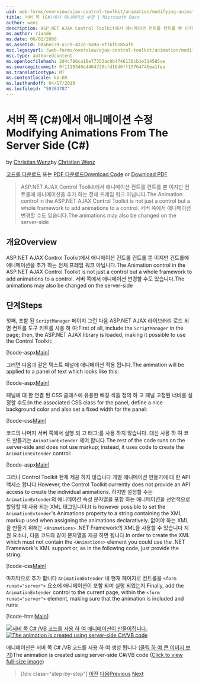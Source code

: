 ```yaml
---
uid: web-forms/overview/ajax-control-toolkit/animation/modifying-animations-from-the-server-side-cs
title: 서버 쪽 (C#)에서 애니메이션 수정 | Microsoft Docs
author: wenz
description: ASP.NET AJAX Control Toolkit에서 애니메이션 컨트롤 컨트롤 뿐 이지만 컨트롤에 애니메이션을 추가 하는 전체 프레임 워크 아닙니다. 애니메이션 있을 수 있습니다...
ms.author: riande
ms.date: 06/02/2008
ms.assetid: b0abec39-a1c9-422d-ba9a-ef16f6185af8
msc.legacyurl: /web-forms/overview/ajax-control-toolkit/animation/modifying-animations-from-the-server-side-cs
msc.type: authoredcontent
ms.openlocfilehash: 2d4c786ca10e77353ac8b4746138cb1e314585ae
ms.sourcegitcommit: 0f1119340e4464720cfd16d0ff15764746ea1fea
ms.translationtype: MT
ms.contentlocale: ko-KR
ms.lasthandoff: 04/17/2019
ms.locfileid: "59383787"
---
```

# <a name="modifying-animations-from-the-server-side-c"></a><span data-ttu-id="b4784-104">서버 쪽 (C#)에서 애니메이션 수정</span><span class="sxs-lookup"><span data-stu-id="b4784-104">Modifying Animations From The Server Side (C#)</span></span>

<span data-ttu-id="b4784-105">by [Christian Wenz](https://github.com/wenz)</span><span class="sxs-lookup"><span data-stu-id="b4784-105">by [Christian Wenz](https://github.com/wenz)</span></span>

<span data-ttu-id="b4784-106">[코드를 다운로드](http://download.microsoft.com/download/f/9/a/f9a26acd-8df4-4484-8a18-199e4598f411/Animation9.cs.zip) 또는 [PDF 다운로드](http://download.microsoft.com/download/6/7/1/6718d452-ff89-4d3f-a90e-c74ec2d636a3/animation9CS.pdf)</span><span class="sxs-lookup"><span data-stu-id="b4784-106">[Download Code](http://download.microsoft.com/download/f/9/a/f9a26acd-8df4-4484-8a18-199e4598f411/Animation9.cs.zip) or [Download PDF](http://download.microsoft.com/download/6/7/1/6718d452-ff89-4d3f-a90e-c74ec2d636a3/animation9CS.pdf)</span></span>

> <span data-ttu-id="b4784-107">ASP.NET AJAX Control Toolkit에서 애니메이션 컨트롤 컨트롤 뿐 이지만 컨트롤에 애니메이션을 추가 하는 전체 프레임 워크 아닙니다.</span><span class="sxs-lookup"><span data-stu-id="b4784-107">The Animation control in the ASP.NET AJAX Control Toolkit is not just a control but a whole framework to add animations to a control.</span></span> <span data-ttu-id="b4784-108">서버 쪽에서 애니메이션 변경할 수도 있습니다.</span><span class="sxs-lookup"><span data-stu-id="b4784-108">The animations may also be changed on the server-side</span></span>


## <a name="overview"></a><span data-ttu-id="b4784-109">개요</span><span class="sxs-lookup"><span data-stu-id="b4784-109">Overview</span></span>

<span data-ttu-id="b4784-110">ASP.NET AJAX Control Toolkit에서 애니메이션 컨트롤 컨트롤 뿐 이지만 컨트롤에 애니메이션을 추가 하는 전체 프레임 워크 아닙니다.</span><span class="sxs-lookup"><span data-stu-id="b4784-110">The Animation control in the ASP.NET AJAX Control Toolkit is not just a control but a whole framework to add animations to a control.</span></span> <span data-ttu-id="b4784-111">서버 쪽에서 애니메이션 변경할 수도 있습니다.</span><span class="sxs-lookup"><span data-stu-id="b4784-111">The animations may also be changed on the server-side</span></span>

## <a name="steps"></a><span data-ttu-id="b4784-112">단계</span><span class="sxs-lookup"><span data-stu-id="b4784-112">Steps</span></span>

<span data-ttu-id="b4784-113">첫째, 포함 된 `ScriptManager` 페이지 그런 다음 ASP.NET AJAX 라이브러리 로드 되 면 컨트롤 도구 키트를 사용 하 여:</span><span class="sxs-lookup"><span data-stu-id="b4784-113">First of all, include the `ScriptManager` in the page; then, the ASP.NET AJAX library is loaded, making it possible to use the Control Toolkit:</span></span>

[!code-aspx[Main](modifying-animations-from-the-server-side-cs/samples/sample1.aspx)]

<span data-ttu-id="b4784-114">그러면 다음과 같은 텍스트 패널에 애니메이션 적용 됩니다.</span><span class="sxs-lookup"><span data-stu-id="b4784-114">The animation will be applied to a panel of text which looks like this:</span></span>

[!code-aspx[Main](modifying-animations-from-the-server-side-cs/samples/sample2.aspx)]

<span data-ttu-id="b4784-115">패널에 대 한 연결 된 CSS 클래스에 유용한 배경 색을 정의 하 고 패널 고정된 너비를 설정할 수도:</span><span class="sxs-lookup"><span data-stu-id="b4784-115">In the associated CSS class for the panel, define a nice background color and also set a fixed width for the panel:</span></span>

[!code-css[Main](modifying-animations-from-the-server-side-cs/samples/sample3.css)]

<span data-ttu-id="b4784-116">코드의 나머지 서버 쪽에서 실행 되 고 태그;를 사용 하지 않습니다. 대신 사용 하 여 코드 만들기는 `AnimationExtender` 제어 합니다.</span><span class="sxs-lookup"><span data-stu-id="b4784-116">The rest of the code runs on the server-side and does not use markup; instead, it uses code to create the `AnimationExtender` control:</span></span>

[!code-aspx[Main](modifying-animations-from-the-server-side-cs/samples/sample4.aspx)]

<span data-ttu-id="b4784-117">그러나 Control Toolkit 현재 제공 하지 않습니다 개별 애니메이션 만들기에 대 한 API 액세스 합니다.</span><span class="sxs-lookup"><span data-stu-id="b4784-117">However, the Control Toolkit currently does not provide an API access to create the individual animations.</span></span> <span data-ttu-id="b4784-118">하지만 설정할 수는 `AnimationExtender`의 애니메이션 속성 문자열을 포함 하는 애니메이션을 선언적으로 할당할 때 사용 되는 XML 태그입니다.</span><span class="sxs-lookup"><span data-stu-id="b4784-118">It is however possible to set the `AnimationExtender`'s Animations property to a string containing the XML markup used when assigning the animations declaratively.</span></span> <span data-ttu-id="b4784-119">없어야 하는 XML을 만들기 위해는 `<Animations>` .NET Framework의 XML을 사용할 수 있습니다 지원 요소나, 다음 코드와 같이 문자열을 제공 하면 됩니다.</span><span class="sxs-lookup"><span data-stu-id="b4784-119">In order to create the XML which must not contain the `<Animations>` element you could use the .NET Framework's XML support or, as in the following code, just provide the string:</span></span>

[!code-css[Main](modifying-animations-from-the-server-side-cs/samples/sample5.css)]

<span data-ttu-id="b4784-120">마지막으로 추가 합니다 `AnimationExtender` 내 현재 페이지로 컨트롤을 `<form runat="server">` 요소에 애니메이션이 포함 되며 실행 되었는지:</span><span class="sxs-lookup"><span data-stu-id="b4784-120">Finally, add the `AnimationExtender` control to the current page, within the `<form runat="server">` element, making sure that the animation is included and runs:</span></span>

[!code-html[Main](modifying-animations-from-the-server-side-cs/samples/sample6.html)]


<span data-ttu-id="b4784-121">[![서버 쪽 C# /VB 코드를 사용 하 여 애니메이션이 만들어집니다.](modifying-animations-from-the-server-side-cs/_static/image2.png)](modifying-animations-from-the-server-side-cs/_static/image1.png)</span><span class="sxs-lookup"><span data-stu-id="b4784-121">[![The animation is created using server-side C#/VB code](modifying-animations-from-the-server-side-cs/_static/image2.png)](modifying-animations-from-the-server-side-cs/_static/image1.png)</span></span>

<span data-ttu-id="b4784-122">애니메이션은 서버 쪽 C# /VB 코드를 사용 하 여 생성 됩니다 ([클릭 하 여 큰 이미지 보기](modifying-animations-from-the-server-side-cs/_static/image3.png))</span><span class="sxs-lookup"><span data-stu-id="b4784-122">The animation is created using server-side C#/VB code ([Click to view full-size image](modifying-animations-from-the-server-side-cs/_static/image3.png))</span></span>

> [!div class="step-by-step"]
> <span data-ttu-id="b4784-123">[이전](triggering-an-animation-in-another-control-cs.md)
> [다음](executing-animations-using-client-side-code-cs.md)</span><span class="sxs-lookup"><span data-stu-id="b4784-123">[Previous](triggering-an-animation-in-another-control-cs.md)
[Next](executing-animations-using-client-side-code-cs.md)</span></span>

